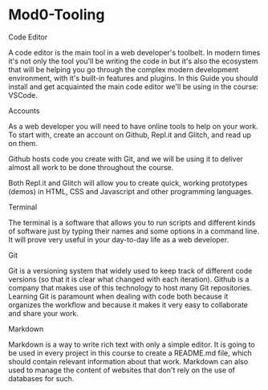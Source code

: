 # Mod0-Tooling

Code Editor

A code editor is the main tool in a web developer's toolbelt. In modern times it's not only the tool you'll be writing the code in but it's also the ecosystem that will be helping you go through the complex modern development environment, with it's built-in features and plugins. In this Guide you should install and get acquainted the main code editor we'll be using in the course: VSCode.

Accounts

As a web developer you will need to have online tools to help on your work. To start with, create an account on Github, Repl.it and Glitch, and read up on them.

Github hosts code you create with Git, and we will be using it to deliver almost all work to be done throughout the course.

Both Repl.it and Glitch will allow you to create quick, working prototypes (demos) in HTML, CSS and Javascript and other programming languages.

Terminal

The terminal is a software that allows you to run scripts and different kinds of software just by typing their names and some options in a command line. It will prove very useful in your day-to-day life as a web developer.

Git

Git is a versioning system that widely used to keep track of different code versions (so that it is clear what changed with each iteration). Github is a company that makes use of this technology to host many Git repositories. Learning Git is paramount when dealing with code both because it organizes the workflow and because it makes it very easy to collaborate and share your work.

Markdown

Markdown is a way to write rich text with only a simple editor. It is going to be used in every project in this course to create a README.md file, which should contain relevant information about that work. Markdown can also used to manage the content of  websites that don't rely on the use of databases for such.